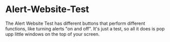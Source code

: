 # Alert-Website-Test
The Alert Website Test has different buttons that perform different functions, like turning alerts "on and off". It's just a test, so all it does is pop upp little windows on the top of your screen.
